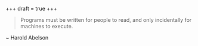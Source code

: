 +++
draft = true
+++

> Programs must be written for people to read, and only incidentally for machines to execute.

~ Harold Abelson
